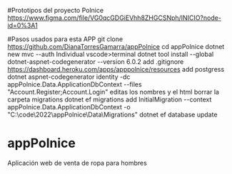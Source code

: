 #Prototipos del proyecto Polnice
https://www.figma.com/file/VG0qcGDGiEVhh8ZHGCSNph/INICIO?node-id=0%3A1

#Pasos usados para esta APP
git clone https://github.com/DianaTorresGamarra/appPolnice
cd appPolnice
dotnet new mvc --auth Individual
vscode>terminal
dotnet tool install --global dotnet-aspnet-codegenerator --version 6.0.2
add .gitignore
https://dashboard.heroku.com/apps/apppolnice/resources
add postgress
dotnet aspnet-codegenerator identity -dc appPolnice.Data.ApplicationDbContext --files "Account.Register;Account.Login"
editas los nombres y el html
borrar la carpeta migrations
dotnet ef migrations add InitialMigration --context appPolnice.Data.ApplicationDbContext -o "C:\code\2022\appPolnice\Data\Migrations"
dotnet ef database update

# appPolnice
Aplicación web de venta de ropa para hombres
